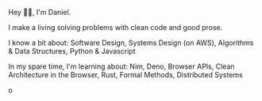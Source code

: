 
Hey 👋🏾, I'm Daniel.

I make a living solving problems with clean code and good prose.

I know a bit about: Software Design, Systems Design (on AWS), Algorithms & Data Structures, Python & Javascript

In my spare time, I'm learning about: Nim, Deno, Browser APIs, Clean Architecture in the Browser, Rust, Formal Methods, Distributed Systems

[<img align="left" alt="okeyokoro | LinkedIn" width="16px" src="https://cdn.jsdelivr.net/npm/simple-icons@v3/icons/linkedin.svg" />](https://linkedin.com/in/okeyokoro)
